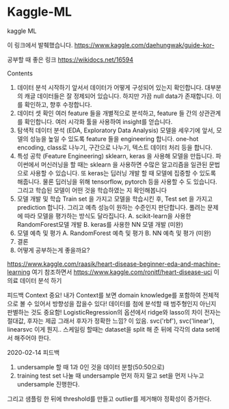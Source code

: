 # Kaggle-ML
kaggle ML 

이 링크에서 발췌했습니다.
https://www.kaggle.com/daehungwak/guide-kor-

공부할 때 좋은 링크
https://wikidocs.net/16594

Contents 
  1. 데이터 분석 시작하기 앞서서
  데이터가 어떻게 구성되어 있는지 확인합니다.
  대부분의 캐글 데이터들은 잘 정제되어 있습니다.
  하지만 가끔 null data가 존재합니다. 이를 확인하고, 향후 수정합니다.
  2. 데이터 셋 확인
  여러 feature 들을 개별적으로 분석하고, feature 들 간의 상관관계를 확인합니다.
  여러 시각화 툴을 사용하여 insight를 얻습니다.
  3. 탐색적 데이터 분석 (EDA, Exploratory Data Analysis)
  모델을 세우기에 앞서, 모델의 성능을 높일 수 있도록 feature 들을 engineering 합니다.
  one-hot encoding, class로 나누기, 구간으로 나누기, 텍스트 데이터 처리 등을 합니다.
  4. 특성 공학 (Feature Engineering)
  sklearn, keras 을 사용해 모델을 만듭니다. 파이썬에서 머신러닝을 할 때는 sklearn 을
  사용하면 수많은 알고리즘을 일관된 문법으로 사용할 수 있습니다. 또 keras는 딥러닝 개발
  할 때 모델에 집중할 수 있도록 해줍니다. 물론 딥러닝을 위해 tensorflow, pytorch 등을
  사용할 수 도 있습니다. 그리고 학습된 모델이 어떤 것을 학습하였는 지 확인해봅니다
  5. 모델 개발 및 학습
  Train set 을 가지고 모델을 학습시킨 후, Test set 을 가지고 prediction 합니다.
  그리고 예측 성능이 원하는 수준인지 판단합니다.
  풀려는 문제에 따라 모델을 평가하는 방식도 달라집니다.
    A. scikit-learn을 사용한 RandomForest모델 개발
    B. keras를 사용한 NN 모델 개발 (미완)
  6. 모델 예측 및 평가
    A. RandomForest 예측 및 평가
    B. NN 예측 및 평가 (미완)
  7. 결론
  8. 어떻게 공부하는게 좋을까요?

https://www.kaggle.com/raasik/heart-disease-beginner-eda-and-machine-learning
여기 참조하면서 https://www.kaggle.com/ronitf/heart-disease-uci 이 의료 데이터 분석 하기


피드백
  Context 중요! 내가 Context를 보면 domain knowledge를 포함하여 전체적으로 볼 수 있어서 방향성을 잡을수 있다!
  데이터를 첨에 분석할 때 범주형인지 아닌지 판별하는 것도 중요함!
  LogisticRegression의 옵션에서 ridge와 lasso의 차이
  전자는 절대값, 후자는 제곱
  그래서 후자가 정확한 느낌? 이 있음.
  svc('rbf'), svc('linear'), linearsvc
  이게 뭔지..
  스케일링 할때는 dataset을 split 해 준 뒤에 각각의 data set에서 해주어야 한다.

2020-02-14 피드백
1. undersample 할 때 1과 0인 것을 데이터 분할(50:50으로)
2. training test set 나눌 때 undersample 먼저 하지 말고 set을 먼저 나누고 undersample 진행한다.

그리고 샘플링 한 뒤에 threshold를 만들고 
outlier를 제거해야 정확성이 증가한다.

